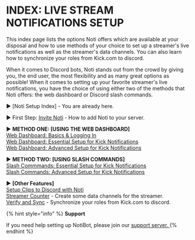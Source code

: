 # INDEX: LIVE STREAM NOTIFICATIONS SETUP

This index page lists the options Noti offers which are available at your disposal and how to use methods of your choice to set up a streamer's live notifications as well as the streamer's data channels. You can also learn how to synchronize your roles from Kick.com to discord.

When it comes to Discord bots, Noti stands out from the crowd by giving you, the end user, the most flexibility and as many great options as possible! When it comes to setting up your favorite streamer's live notifications, you have the choice of using either two of the methods that Noti offers: the web dashboard or Discord slash commands.


► [Noti Setup Index] - You are already here.

► First Step: [Invite Noti](setup/setup/invite-noti.md) - How to add  Noti to your server.

► **METHOD ONE: [USING THE WEB DASHBOARD]** \
[Web Dashboard: Basics & Logging In](setup/dashboard/dashboard.md) \
[Web Dashboard: Essential Setup for Kick Notifications](setup/dashboard/dashboard-setup-for-kick.md) \
[Web Dashboard: Advanced Setup for Kick Notifications](setup/dashboard/dashboard-advanced-setup-for-kick.md)

► **METHOD TWO: [USING SLASH COMMANDS]** \
[Slash Commmands: Essential Setup for Kick Notifications](setup/setup/streamer.md) \
[Slash Commands: Advanced Setup for Kick Notifications](setup/setup/streamer-setup-advanced-slash-commands.md)

<!--
[Streamer Setup (using slash commands) ](streamer.md)- Setup a streamer using Noti's slash command interface. \
[Streamer Setup (using web dashboard) ](streamer-setup-web-dashboard.md)- Setup a streamer using Noti's web dashboard interface. \
-->


► **[Other Features]** \
[Setup Clips to Discord with Noti](setup-clips-to-discord-with-noti.md) \
[Streamer Counter](streamer-counter.md) - Create some data channels for the streamer. \
[Verify and Sync](../../verify-and-sync.md) - Synchronize your roles from Kick.com to discord.

{% hint style="info" %}
**Support**

If you need help setting up NotiBot, please join our [support server. ](https://discord.com/invite/xq6F6ZkUte)
{% endhint %}
